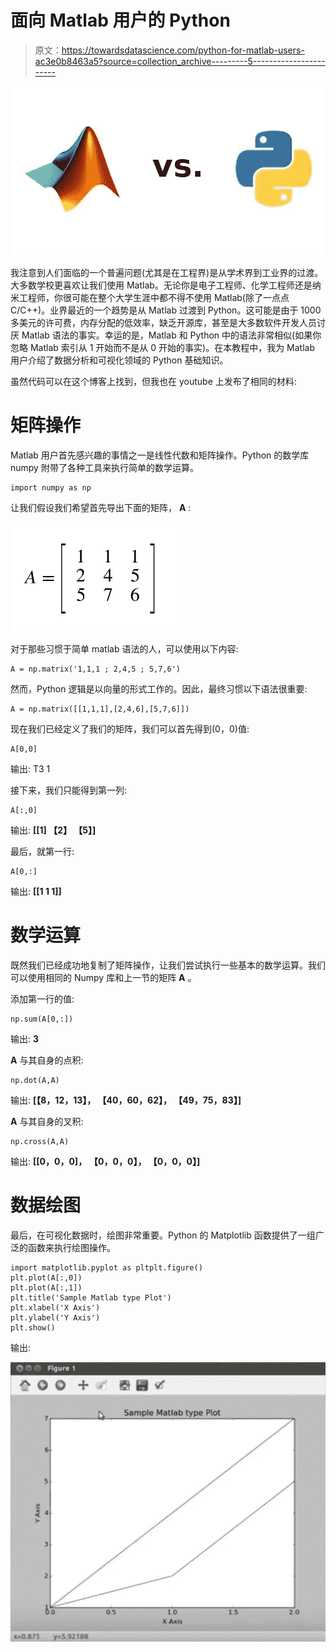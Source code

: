 # 面向 Matlab 用户的 Python

> 原文：<https://towardsdatascience.com/python-for-matlab-users-ac3e0b8463a5?source=collection_archive---------5----------------------->

![](img/889a9dd3a4250ed3dda65997d76f178f.png)

我注意到人们面临的一个普遍问题(尤其是在工程界)是从学术界到工业界的过渡。大多数学校更喜欢让我们使用 Matlab。无论你是电子工程师、化学工程师还是纳米工程师，你很可能在整个大学生涯中都不得不使用 Matlab(除了一点点 C/C++)。业界最近的一个趋势是从 Matlab 过渡到 Python。这可能是由于 1000 多美元的许可费，内存分配的低效率，缺乏开源库，甚至是大多数软件开发人员讨厌 Matlab 语法的事实。幸运的是，Matlab 和 Python 中的语法非常相似(如果你忽略 Matlab 索引从 1 开始而不是从 0 开始的事实)。在本教程中，我为 Matlab 用户介绍了数据分析和可视化领域的 Python 基础知识。

虽然代码可以在这个博客上找到，但我也在 youtube 上发布了相同的材料:

# 矩阵操作

Matlab 用户首先感兴趣的事情之一是线性代数和矩阵操作。Python 的数学库 numpy 附带了各种工具来执行简单的数学运算。

```
import numpy as np
```

让我们假设我们希望首先导出下面的矩阵， **A** :

![](img/215c749f8c6f01786dc6d63c408288ca.png)

对于那些习惯于简单 matlab 语法的人，可以使用以下内容:

```
A = np.matrix('1,1,1 ; 2,4,5 ; 5,7,6')
```

然而，Python 逻辑是以向量的形式工作的。因此，最终习惯以下语法很重要:

```
A = np.matrix([[1,1,1],[2,4,6],[5,7,6]])
```

现在我们已经定义了我们的矩阵，我们可以首先得到(0，0)值:

```
A[0,0]
```

输出:
T3 1

接下来，我们只能得到第一列:

```
A[:,0]
```

输出:
**[[1]
【2】
【5】]**

最后，就第一行:

```
A[0,:]
```

输出:
**[[1 1 1]]**

# 数学运算

既然我们已经成功地复制了矩阵操作，让我们尝试执行一些基本的数学运算。我们可以使用相同的 Numpy 库和上一节的矩阵 **A** 。

添加第一行的值:

```
np.sum(A[0,:])
```

输出:
**3**

**A** 与其自身的点积:

```
np.dot(A,A)
```

输出:
**[【8，12，13】，
【40，60，62】，
【49，75，83】]**

**A** 与其自身的叉积:

```
np.cross(A,A)
```

输出:
**[[0，0，0]，**
**【0，0，0】，
【0，0，0】]**

# 数据绘图

最后，在可视化数据时，绘图非常重要。Python 的 Matplotlib 函数提供了一组广泛的函数来执行绘图操作。

```
import matplotlib.pyplot as pltplt.figure()
plt.plot(A[:,0])
plt.plot(A[:,1])
plt.title('Sample Matlab type Plot')
plt.xlabel('X Axis')
plt.ylabel('Y Axis')
plt.show()
```

输出:

![](img/c8157aa592902695768b3b7e48386bed.png)